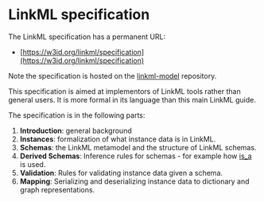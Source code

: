# LinkML specification

The LinkML specification has a permanent URL:

* [https://w3id.org/linkml/specification](https://w3id.org/linkml/specification)

Note the specification is hosted on the [linkml-model](https://github.com/linkml/linkml-model) repository.

This specification is aimed at implementors of LinkML tools rather
than general users. It is more formal in its language than this main LinkML guide.

The specification is in the following parts:

1. **Introduction**: general background
2. **Instances**: formalization of what instance data is in LinkML.
3. **Schemas**: the LinkML metamodel and the structure of LinkML schemas.
4. **Derived Schemas**: Inference rules for schemas - for example how [is_a](https://w3id.org/linkml/is_a) is used.
5. **Validation**: Rules for validating instance data given a schema.
6. **Mapping**: Serializing and deserializing instance data to dictionary and graph representations.